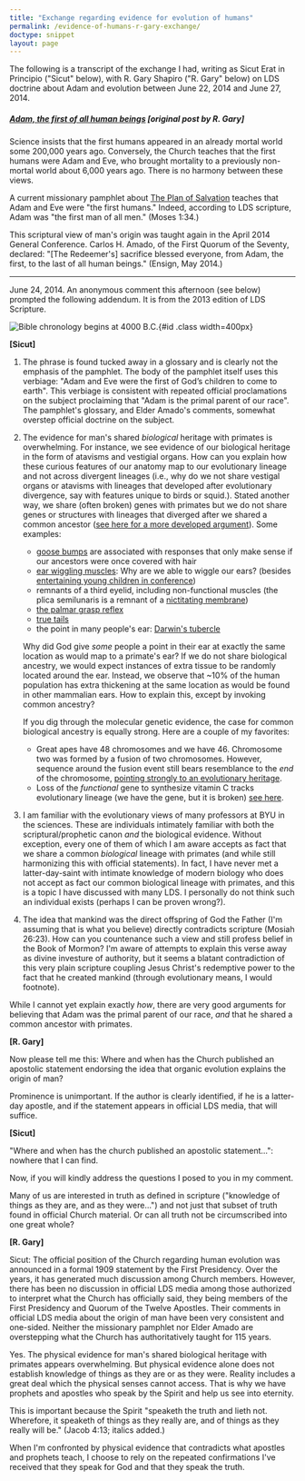 ```yaml
---
title: "Exchange regarding evidence for evolution of humans" 
permalink: /evidence-of-humans-r-gary-exchange/
doctype: snippet
layout: page
---
```


The following is a transcript of the exchange I had, writing as Sicut Erat in Principio ("Sicut" below), with R. Gary Shapiro ("R. Gary" below) on LDS doctrine about Adam and evolution between June 22, 2014 and June 27, 2014.

##### [Adam, the first of all human beings](https://ndbf.blogspot.com/2014/06/first-humans.html) [original post by R. Gary]

Science insists that the first humans appeared in an already mortal world some 200,000 years ago. Conversely, the Church teaches that the first humans were Adam and Eve, who brought mortality to a previously non-mortal world about 6,000 years ago. There is no harmony between these views.

A current missionary pamphlet about [The Plan of Salvation](https://www.lds.org/bc/content/ldsorg/content/english/manual/missionary/pdf/36950_the-plan-of-salvation-eng.pdf?lang=eng) teaches that Adam and Eve were "the first humans." Indeed, according to LDS scripture, Adam was "the first man of all men." (Moses 1:34.)

This scriptural view of man's origin was taught again in the April 2014 General Conference. Carlos H. Amado, of the First Quorum of the Seventy, declared: "[The Redeemer's] sacrifice blessed everyone, from Adam, the first, to the last of all human beings." (Ensign, May 2014.)

---

June 24, 2014. An anonymous comment this afternoon (see below) prompted the following addendum. It is from the 2013 edition of LDS Scripture.

![Bible chronology begins at 4000 B.C.](https://lh4.googleusercontent.com/proxy/-j3H6xq-3-vUkQJM0MmNNnkzt6wyshXKH_kZSvX4USLITwg8T7oZDIzLYs8=s0-d){#id .class width=400px}

**[Sicut]**

1. The phrase is found tucked away in a glossary and is clearly not the emphasis of the pamphlet.  The body of the pamphlet itself uses this verbiage: "Adam and Eve were the first of God’s children to come to earth".  This verbiage is consistent with repeated official proclamations on the subject proclaiming that "Adam is the primal parent of our race".  The pamphlet's glossary, and Elder Amado's comments, somewhat overstep official doctrine on the subject.

2. The evidence for man's shared *biological* heritage with primates is overwhelming.  For instance, we see evidence of our biological heritage in the form of atavisms and vestigial organs.  How can you explain how these curious features of our anatomy map to our evolutionary lineage and not across divergent lineages (i.e., why do we not share vestigal organs or atavisms with lineages that developed after evolutionary divergence, say with features unique to birds or squid.).  Stated another way, we share (often broken) genes with primates but we do not share genes or structures with lineages that diverged after we shared a common ancestor ([see here for a more developed argument](http://www.talkorigins.org/faqs/comdesc/section2.html#atavisms_ex2)).  Some examples:

    * [goose bumps](http://en.wikipedia.org/wiki/Goose_bumps) are associated with responses that only make sense if our ancestors were once covered with hair
    * [ear wiggling muscles](http://en.wikipedia.org/wiki/Auricular_muscles): Why are we able to wiggle our ears? (besides [entertaining young children in conference](https://www.youtube.com/watch?v=0IxI7oL_cNw))
    * remnants of a third eyelid, including non-functional muscles (the plica semilunaris is a remnant of a [nictitating membrane](http://en.wikipedia.org/wiki/Plica_semilunaris_of_conjunctiva))
    * [the palmar grasp reflex](http://2.bp.blogspot.com/_EcSPeNpp7O0/SqfdlwPpymI/AAAAAAAAAEQ/I96l8KSs1Ng/s320/brooks2-450.jpg)
    * [true tails](http://www.babymed.com/strange-pregnancies/true-human-tail-vestigial-tail)
    * the point in many people's ear: [Darwin's tubercle](http://en.wikipedia.org/wiki/Darwin's_tubercle)

    Why did God give *some* people a point in their ear at exactly the same location as would map to a primate's ear?  If we do not share biological ancestry, we would expect instances of extra tissue to be randomly located around the ear.  Instead, we observe that ~10% of the human population has extra thickening at the same location as would be found in other mammalian ears.  How to explain this, except by invoking common ancestry?

    If you dig through the molecular genetic evidence, the case for common biological ancestry is equally strong.  Here are a couple of my favorites:

    * Great apes have 48 chromosomes and we have 46. Chromosome two was formed by a fusion of two chromosomes.  However, sequence around the fusion event still bears resemblance to the *end* of the chromosome, [pointing strongly to an evolutionary heritage](http://science.kqed.org/quest/2008/05/12/chromosome-fusion-chance-or-design/).
    * Loss of the *functional* gene to synthesize vitamin C tracks evolutionary lineage (we have the gene, but it is broken) [see here](http://www.ncbi.nlm.nih.gov/pmc/articles/PMC3145266/).

3.  I am familiar with the evolutionary views of many professors at BYU in the sciences. These are individuals intimately familiar with both the scriptural/prophetic canon *and* the biological evidence.  Without exception, every one of them of which I am aware accepts as fact that we share a common *biological* lineage with primates (and while still harmonizing this with official statements).  In fact, I have never met a latter-day-saint with intimate knowledge of modern biology who does not accept as fact our common biological lineage with primates, and this is a topic I have discussed with many LDS.  I personally do not think such an individual exists (perhaps I can be proven wrong?).

4. The idea that mankind was the direct offspring of God the Father (I'm assuming that is what you believe) directly contradicts scripture (Mosiah 26:23).  How can you countenance such a view and still profess belief in the Book of Mormon?  I'm aware of attempts to explain this verse away as divine investure of authority, but it seems a blatant contradiction of this very plain scripture coupling Jesus Christ's redemptive power to the fact that he created mankind (through evolutionary means, I would footnote).

While I cannot yet explain exactly *how*, there are very good arguments for believing that Adam was the primal parent of our race, *and* that he shared a common ancestor with primates.

**[R. Gary]**

Now please tell me this: Where and when has the Church published an apostolic statement endorsing the idea that organic evolution explains the origin of man?

Prominence is unimportant. If the author is clearly identified, if he is a latter-day apostle, and if the statement appears in official LDS media, that will suffice.

**[Sicut]**

"Where and when has the church published an apostolic statement...": nowhere that I can find.

Now, if you will kindly address the questions I posed to you in my comment.

Many of us are interested in truth as defined in scripture ("knowledge of things as they are, and as they were...") and not just that subset of truth found in official Church material. Or can all truth not be circumscribed into one great whole?

**[R. Gary]**

Sicut: The official position of the Church regarding human evolution was announced in a formal 1909 statement by the First Presidency. Over the years, it has generated much discussion among Church members. However, there has been no discussion in official LDS media among those authorized to interpret what the Church has officially said, they being members of the First Presidency and Quorum of the Twelve Apostles. Their comments in official LDS media about the origin of man have been very consistent and one-sided. Neither the missionary pamphlet nor Elder Amado are overstepping what the Church has authoritatively taught for 115 years.

Yes. The physical evidence for man's shared biological heritage with primates appears overwhelming. But physical evidence alone does not establish knowledge of things as they are or as they were. Reality includes a great deal which the physical senses cannot access. That is why we have prophets and apostles who speak by the Spirit and help us see into eternity.

This is important because the Spirit "speaketh the truth and lieth not. Wherefore, it speaketh of things as they really are, and of things as they really will be." (Jacob 4:13; italics added.)

When I'm confronted by physical evidence that contradicts what apostles and prophets teach, I choose to rely on the repeated confirmations I've received that they speak for God and that they speak the truth.
